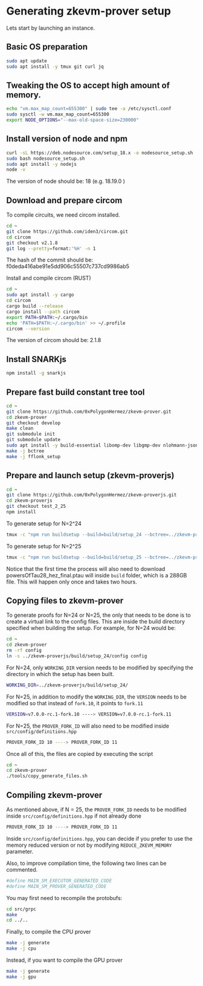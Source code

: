 # Generating zkevm-prover setup

Lets start by launching an instance.

## Basic OS preparation

```bash
sudo apt update
sudo apt install -y tmux git curl jq
```

## Tweaking the OS to accept high amount of memory.

```bash
echo "vm.max_map_count=655300" | sudo tee -a /etc/sysctl.conf
sudo sysctl -w vm.max_map_count=655300
export NODE_OPTIONS="--max-old-space-size=230000"
```

## Install version of node and npm

```bash
curl -sL https://deb.nodesource.com/setup_18.x -o nodesource_setup.sh
sudo bash nodesource_setup.sh
sudo apt install -y nodejs
node -v
```

The version of node should be: 18 (e.g. 18.19.0 )

## Download and prepare circom

To compile circuits, we need circom installed.

```bash
cd ~
git clone https://github.com/iden3/circom.git
cd circom
git checkout v2.1.8
git log --pretty=format:'%H' -n 1
```

The hash of the commit should be: f0deda416abe91e5dd906c55507c737cd9986ab5

Install and compile circom (RUST)

```bash
cd ~
sudo apt install -y cargo
cd circom
cargo build --release
cargo install --path circom
export PATH=$PATH:~/.cargo/bin
echo 'PATH=$PATH:~/.cargo/bin' >> ~/.profile
circom --version
```

The version of circom should be: 2.1.8

## Install SNARKjs

```bash
npm install -g snarkjs
```

## Prepare fast build constant tree tool

```bash
cd ~
git clone https://github.com/0xPolygonHermez/zkevm-prover.git
cd zkevm-prover
git checkout develop
make clean
git submodule init
git submodule update
sudo apt install -y build-essential libomp-dev libgmp-dev nlohmann-json3-dev libpqxx-dev nasm libgrpc++-dev libprotobuf-dev grpc-proto libsodium-dev uuid-dev libsecp256k1-dev
make -j bctree
make -j fflonk_setup
```

## Prepare and launch setup (zkevm-proverjs)

```bash
cd ~
git clone https://github.com/0xPolygonHermez/zkevm-proverjs.git
cd zkevm-proverjs
git checkout test_2_25
npm install
```

To generate setup for N=2^24
```bash
tmux -c "npm run buildsetup --build=build/setup_24 --bctree=../zkevm-prover/build/bctree --fflonksetup=../zkevm-prover/build/fflonkSetup"
```

To generate setup for N=2^25
```bash
tmux -c "npm run buildsetup --build=build/setup_25 --bctree=../zkevm-prover/build/bctree --fflonksetup=../zkevm-prover/build/fflonkSetup --mode=25"
```

Notice that the first time the process will also need to download powersOfTau28_hez_final.ptau will inside `build` folder, which is a 288GB file. This will happen only once and takes two hours.

## Copying files to zkevm-prover

To generate proofs for N=24 or N=25, the only that needs to be done is to create a virtual link to the config files. This are inside the build directory specified when building the setup. For example, for N=24 would be:

```bash
cd ~
cd zkevm-prover
rm -rf config
ln -s ../zkevm-proverjs/build/setup_24/config config
```

For N=24, only `WORKING_DIR` version needs to be modified by specifying the directory in which the setup has been built.
```bash
WORKING_DIR=../zkevm-proverjs/build/setup_24/
```

For N=25, in addition to modify the `WORKING_DIR`, the `VERSION` needs to be modified so that instead of `fork.10`, it points to `fork.11`

```bash
VERSION=v7.0.0-rc.1-fork.10 ----> VERSION=v7.0.0-rc.1-fork.11
```

For N=25, the `PROVER_FORK_ID` will also need to be modified inside `src/config/definitions.hpp`
```bash
PROVER_FORK_ID 10 ----> PROVER_FORK_ID 11
```

Once all of this, the files are copied by executing the script

```bash
cd ~
cd zkevm-prover
./tools/copy_generate_files.sh
```

## Compiling zkevm-prover

As mentioned above, if N = 25, the `PROVER_FORK_ID` needs to be modified inside `src/config/definitions.hpp` if not already done
```bash
PROVER_FORK_ID 10 ----> PROVER_FORK_ID 11
```

Inside `src/config/definitions.hpp`, you can decide if you prefer to use the memory reduced version or not by modifying `REDUCE_ZKEVM_MEMORY` parameter.

Also, to improve compilation time, the following two lines can be commented.

```bash
#define MAIN_SM_EXECUTOR_GENERATED_CODE
#define MAIN_SM_PROVER_GENERATED_CODE
```

You may first need to recompile the protobufs:
```sh
cd src/grpc
make
cd ../..
```

Finally, to compile the CPU prover

```bash
make -j generate
make -j cpu
```

Instead, if you want to compile the GPU prover

```bash
make -j generate
make -j gpu
```
